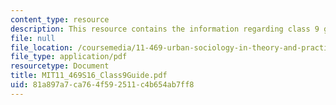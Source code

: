 ```yaml
---
content_type: resource
description: This resource contains the information regarding class 9 guide.
file: null
file_location: /coursemedia/11-469-urban-sociology-in-theory-and-practice-spring-2016/81a897a7ca764f592511c4b654ab7ff8_MIT11_469S16_Class9Guide.pdf
file_type: application/pdf
resourcetype: Document
title: MIT11_469S16_Class9Guide.pdf
uid: 81a897a7-ca76-4f59-2511-c4b654ab7ff8
---
```

